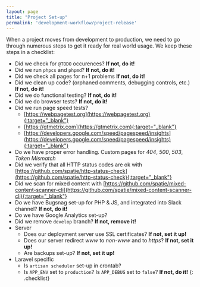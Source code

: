 ```yaml
---
layout: page
title: "Project Set-up"
permalink: 'development-workflow/project-release'
---
```

When a project moves from development to production, we need to go through numerous steps to get it ready for real world usage. We keep these steps in a checklist:

- Did we check for `@TODO` occurences? **If not, do it!**
- Did we run `phpcs` and `phpmd`? **If not, do it!**
- Did we check all pages for n+1 problems **If not, do it!**
- Did we clean up code? (orphaned comments, debugging controls, etc.) **If not, do it!**
- Did we do functional testing? **If not, do it!**
- Did we do browser tests? **If not, do it!**
- Did we run page speed tests?
    - [https://webpagetest.org](https://webpagetest.org){:target="_blank"}
    - [https://gtmetrix.com](https://gtmetrix.com){:target="_blank"}
    - [https://developers.google.com/speed/pagespeed/insights](https://developers.google.com/speed/pagespeed/insights){:target="_blank"}
- Do we have proper error handling. Custom pages for *404*, *500*, *503*, *Token Mismatch*
- Did we verify that all HTTP status codes are ok with [https://github.com/spatie/http-status-check](https://github.com/spatie/http-status-check){:target="_blank"}
- Did we scan for mixed content with [https://github.com/spatie/mixed-content-scanner-cli](https://github.com/spatie/mixed-content-scanner-cli){:target="_blank"}
- Do we have Bugsnag set-up for PHP & JS, and integrated into Slack channel? **If not, do it!**
- Do we have Google Analytics set-up?
- Did we remove `develop` branch? **If not, remove it!**
- Server
    - Does our deployment server use SSL certificates? **If not, set it up!**
    - Does our server redirect *www* to *non-www* and to *https*? **If not, set it up!**
    - Are backups set-up? **If not, set it up!**
- Laravel specific
    - Is `artisan scheduler` set-up in crontab?
    - Is `APP_ENV` set to `production`? Is `APP_DEBUG` set to `false`? **If not, do it!**
{: .checklist}
